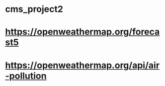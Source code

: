 # cms_project2


#  https://openweathermap.org/forecast5
# https://openweathermap.org/api/air-pollution
